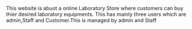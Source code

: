 This website is abuot a online Laboratory Store where customers can buy thier desired laboratory equipments. This has mainly three users which are  admin,Staff and Customer.This is managed by admin and Staff
